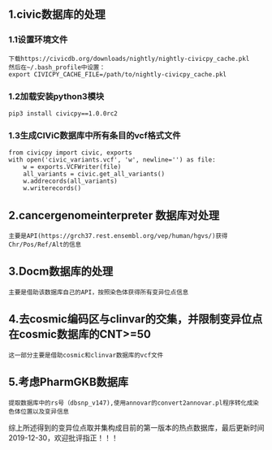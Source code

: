 ##   1.civic数据库的处理
###  1.1设置环境文件

    下载https://civicdb.org/downloads/nightly/nightly-civicpy_cache.pkl
    然后在~/.bash_profile中设置：
    export CIVICPY_CACHE_FILE=/path/to/nightly-civicpy_cache.pkl

###  1.2加载安装python3模块

    pip3 install civicpy==1.0.0rc2

###  1.3生成CIViC数据库中所有条目的vcf格式文件

    from civicpy import civic, exports
    with open('civic_variants.vcf', 'w', newline='') as file:
        w = exports.VCFWriter(file)
        all_variants = civic.get_all_variants()
        w.addrecords(all_variants)
        w.writerecords()

##   2.cancergenomeinterpreter 数据库对处理

    主要是API(https://grch37.rest.ensembl.org/vep/human/hgvs/)获得Chr/Pos/Ref/Alt的信息

##   3.Docm数据库的处理

    主要是借助该数据库自己的API，按照染色体获得所有变异位点信息

##   4.去cosmic编码区与clinvar的交集，并限制变异位点在cosmic数据库的CNT>=50

    这一部分主要是借助cosmic和clinvar数据库的vcf文件

##  5.考虑PharmGKB数据库

    提取数据库中的rs号（dbsnp_v147),使用annovar的convert2annovar.pl程序转化成染色体位置以及变异信息

综上所述得到的变异位点取并集构成目前的第一版本的热点数据库，最后更新时间2019-12-30，欢迎批评指正！！！